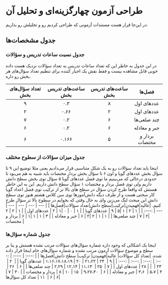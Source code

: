 # طراحی آزمون چهارگزینه‌ای و تحلیل آن
در این‌جا قرار هست مستندات آزمونی که طراحی کردیم رو و تحلیلش رو بذاریم.

## جدول مشخصات‌ها


### جدول نسبت ساعات تدریس و سؤالات
در این جدول به خاطر این که تعداد ساعات تدریس به تعداد سؤالات نزدیک هست داده خوبی قابل مشاهده نیست و فقط نقش یک اجبار کننده برای تنظیم تعداد سؤال‌های هر بخش رو داره.

|  تعداد سؤال‌های بخش | ساعت‌های تدریس بخش | ساعت‌های تدریس بخش | فصل‌ها|
|   :-:    |    :-:            | :-:              |        :-:        |
|۹         |۰.۳                |۸|عددهای اول   |
|۲         |۰.۶۶               |۲|عددهای اول  |
|۷         |۰.۲                |۶|چند صلعی‌ها   |
|۶         |۰.۲                |۶| جبر و معادله   |
|۶         |۰.۱۶۶              |۵|بردار و مختصات |




### جدول میزان سؤالات از سطوح مختلف

اینجا باید تعداد سؤالات رو به یک شکل متناسبی قرار می‌دادیم یعنی مثلا توضیع این ۹ تا سؤال بخش عددهای گویا و اون ۶ تا سؤال بخش بردار مختصات باید شبیه به هم می‌بود تا حدودی درحالی که می‌بینیم ما توی فصل عددهای گویا ۵ سؤال توی بخش سطح دانش داریم ولی توی فصل بردار و مختصات ۱ سؤال سطح دانش داریم. این به این خاطر هستش که واقعا طرح کردن سؤال در سطح های بالا تر از ترکیب توی فصل اعداد گویا کار سختی هست و از طرف دیگه دانش‌آموزها توی سن کلاس هشتم هنوز توی سطح دانش این مبحث لنگ می‌زنن وای به حال وقتی که بخوایم در سطوح بالا تر سؤال طرح کنیم.
|عالیه|فهمیدن|ترکیب|سطح دانش|تعداد سؤالات|فصل‌ها           |
| ---   | ---       |  ---   | --- | ---  | :---:          |
| ۱     | ۲         | ۱      |۵    | ۹    | عددهای گویا    |
| ۱     | ۰         | ۰      |۱   | ۲    | عددهای اول     |
| ۱     | ۲         | ۲      |۲    | ۷    | چند صلعی‌ها     |
| ۱     | ۱         | ۲      |۲    | ۶    | جبر و معادله   |
| ۳     | ۱         | ۱      |۱    | ۶    | بردار و مختصات |


### جدول شماره سؤال‌ها
اینجا یک اشکالی که وجود داره شماره سؤال‌های سؤالات مرتب نشده هستش و بنا بر سطح و موضوع سؤالات آزمون مرتب نشده و شماره سؤال‌های خام اینجا قرار داده شده.
|تعداد کل سؤالات| عالیه|فهمیدن|   ترکیب|   سطح دانش|فصل‌ها  |
| :---:   | :---:       |  :---:   | :---:  | :---:  | :---:          |
|  ۹     | ‌   ۲۴       |     ۲۱،۲۲   |‌  ۲۰   |    ۱،۱۶،۱۷،۱۸،۱۹  | عددهای گویا    |
| ‌  ۲   | ‌    ۲۳       |  ‌      |        |   ۲۸   | عددهای اول     |
|     ۷  | ‌    ۲۵      | ‌  ۱۱،۱۳     |   ۱۲،۱۴   |    ۲،۲۹  | چند صلعی‌ها     |
|   ۶    | ‌     ۲۶    | ‌    ۴  |     ۵،۷ | ‌  ۳،۶  | جبر و معادله   |
|     ۶  | ‌    ۹،۲۷،۳۰    | ‌   ۱۵   |    ۱۰  |   ۸   | بردار و مختصات |
|  ۳۰     |       ۷    |    ۶    |‌   ۶  | ‌  ۱۱  | تعداد کل سؤال‌ها|